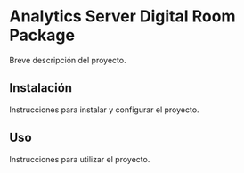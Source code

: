 # Analytics Server Digital Room Package

Breve descripción del proyecto.

## Instalación

Instrucciones para instalar y configurar el proyecto.

## Uso

Instrucciones para utilizar el proyecto.


